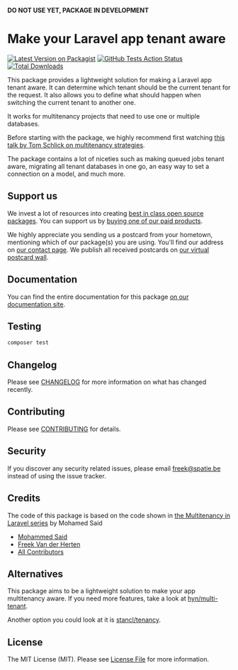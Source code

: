 **DO NOT USE YET, PACKAGE IN DEVELOPMENT**

# Make your Laravel app tenant aware

[![Latest Version on Packagist](https://img.shields.io/packagist/v/spatie/laravel-multitenancy.svg?style=flat-square)](https://packagist.org/packages/spatie/:package_name)
[![GitHub Tests Action Status](https://img.shields.io/github/workflow/status/spatie/laravel-multitenancy/run-tests?label=tests)](https://github.com/spatie/:package_name/actions?query=workflow%3Arun-tests+branch%3Amaster)
[![Total Downloads](https://img.shields.io/packagist/dt/spatie/laravel-multitenancy.svg?style=flat-square)](https://packagist.org/packages/spatie/:package_name)

This package provides a lightweight solution for making a Laravel app tenant aware. It can determine which tenant should be the current tenant for the request. It also allows you to define what should happen when switching the current tenant to another one.

It works for multitenancy projects that need to use one or multiple databases.

Before starting with the package, we highly recommend first watching [this talk by Tom Schlick on multitenancy strategies](https://tomschlick.com/2017/07/25/laracon-2017-multi-tenancy-talk/).

The package contains a lot of niceties such as making queued jobs tenant aware, migrating all tenant databases in one go, an easy way to set a connection on a model, and much more.
 
## Support us

We invest a lot of resources into creating [best in class open source packages](https://spatie.be/open-source). You can support us by [buying one of our paid products](https://spatie.be/open-source/support-us). 

We highly appreciate you sending us a postcard from your hometown, mentioning which of our package(s) you are using. You'll find our address on [our contact page](https://spatie.be/about-us). We publish all received postcards on [our virtual postcard wall](https://spatie.be/open-source/postcards).

## Documentation

You can find the entire documentation for this package [on our documentation site](https://docs.spatie.be/laravel-multitenancy).

## Testing

``` bash
composer test
```

## Changelog

Please see [CHANGELOG](CHANGELOG.md) for more information on what has changed recently.

## Contributing

Please see [CONTRIBUTING](CONTRIBUTING.md) for details.

## Security

If you discover any security related issues, please email freek@spatie.be instead of using the issue tracker.

## Credits

The code of this package is based on the code shown in [the Multitenancy in Laravel series](https://www.youtube.com/watch?v=592EgykFOz4)  by Mohamed Said

- [Mohammed Said](https://github.com/themsaid)
- [Freek Van der Herten](https://github.com/freekmurze)
- [All Contributors](../../contributors)

## Alternatives

This package aims to be a lightweight solution to make your app multitenancy aware. If you need more features, take a look at [hyn/multi-tenant](https://tenancy.dev/).

Another option you could look at it is [stancl/tenancy](https://github.com/stancl/tenancy).

## License

The MIT License (MIT). Please see [License File](LICENSE.md) for more information.
